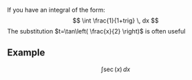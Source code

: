 If you have an integral of the form:
$$
\int \frac{1}{1+trig} \, dx 
$$
The substitution $t=\tan\left( \frac{x}{2} \right)$ is often useful
## Example
$$
\int \sec(x) \, dx 
$$